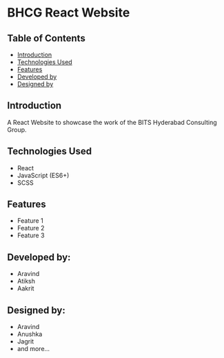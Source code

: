 # BHCG React Website

## Table of Contents

-   [Introduction](#introduction)
-   [Technologies Used](#technologies-used)
-   [Features](#features)
-   [Developed by](#developed-by)
-   [Designed by](#designed-by)

## Introduction

A React Website to showcase the work of the BITS Hyderabad Consulting Group.

## Technologies Used

-   React
-   JavaScript (ES6+)
-   SCSS

## Features

-   Feature 1
-   Feature 2
-   Feature 3

## Developed by:

-   Aravind
-   Atiksh
-   Aakrit

## Designed by:

-   Aravind
-   Anushka
-   Jagrit
-   and more...
